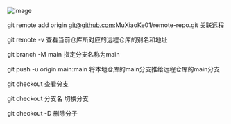 ![image](https://github.com/user-attachments/assets/4e29fa7d-9b3b-4b30-8964-eb297a2e7f12)

git remote add origin git@github.com:MuXiaoKe01/remote-repo.git 关联远程

git remote -v 查看当前仓库所对应的远程仓库的别名和地址

git branch -M main 指定分支名称为main

git push -u origin main:main 将本地仓库的main分支推给远程仓库的main分支

git checkout 查看分支

git checkout 分支名 切换分支

git checkout -D 删除分子

